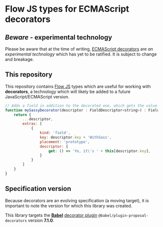 # Flow JS types for ECMAScript decorators
## *Beware* - experimental technology
Please be aware that at the time of writing, [ECMAScript decorators] are *an experimental technology* which has yet to be ratified.  It is subject to change and breakage.

## This repository
This repository contains [Flow JS] types which are useful for working with **decorators**, a technology which will likely be added to a future JavaScript/ECMAScript version.

```js
// Adds a field in addition to the decorated one, which gets the value in a sassy way
function mySassyDecorator(descriptor : FieldDescriptor<string>) : FieldOutputDescriptor<string,mixed> {
    return {
        ...descriptor,
        extras: [
            {
                kind: 'field',
                key: descriptor.key + 'WithSass',
                placement: 'prototype',
                descriptor: {
                    get: () => 'Yo, it\'s ' + this[descriptor.key],
                }
            }
        ]
    }
}
```

## Specification version
Because decorators are an evolving specification (a moving target), it is important to note the version for which this library was created.

This library targets the **[Babel]** [decorator plugin] `@babel/plugin-proposal-decorators` version **7.1.0**.

[ECMAScript decorators]: https://github.com/tc39/proposal-decorators/
[Flow JS]: https://flow.org/
[Babel]: https://babeljs.io/
[decorator plugin]: https://www.npmjs.com/package/@babel/plugin-proposal-decorators